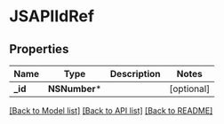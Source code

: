 # JSAPIIdRef

## Properties
Name | Type | Description | Notes
------------ | ------------- | ------------- | -------------
**_id** | **NSNumber*** |  | [optional] 

[[Back to Model list]](../README.md#documentation-for-models) [[Back to API list]](../README.md#documentation-for-api-endpoints) [[Back to README]](../README.md)


